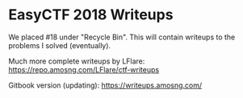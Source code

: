 # EasyCTF 2018 Writeups

We placed #18 under "Recycle Bin". This will contain writeups to the problems I solved (eventually).

Much more complete writeups by LFlare: https://repo.amosng.com/LFlare/ctf-writeups

Gitbook version (updating): https://writeups.amosng.com/